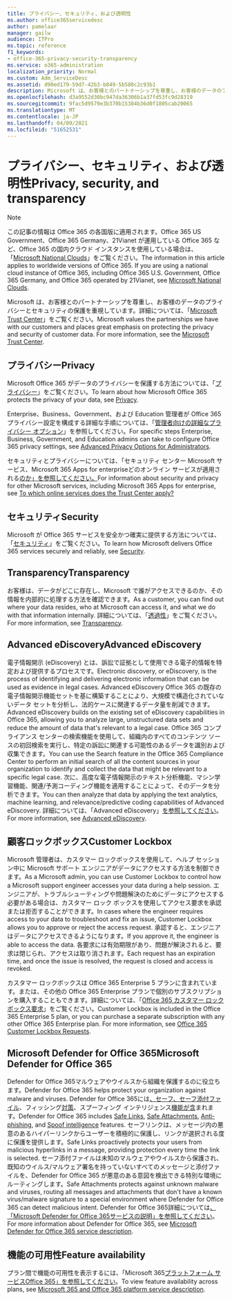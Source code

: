 ```yaml
---
title: プライバシー、セキュリティ、および透明性
ms.author: office365servicedesc
author: pamelaar
manager: gailw
audience: ITPro
ms.topic: reference
f1_keywords:
- office-365-privacy-security-transparency
ms.service: o365-administration
localization_priority: Normal
ms.custom: Adm_ServiceDesc
ms.assetid: d90ed179-59d7-42b3-b849-5b580c2c93b1
description: Microsoft は、お客様とのパートナーシップを尊重し、お客様のデータのプライバシーとセキュリティの保護を重視しています。詳細については、「Microsoft Trust Center」をご覧ください。
ms.openlocfilehash: d3a9552d30bc947da36306b1a37fd53fc9d28319
ms.sourcegitcommit: 9fac5d9579e3b370b15384b36d0f1805cab20065
ms.translationtype: MT
ms.contentlocale: ja-JP
ms.lasthandoff: 04/09/2021
ms.locfileid: "51652531"
---
```

# <a name="privacy-security-and-transparency"></a><span data-ttu-id="ff413-104">プライバシー、セキュリティ、および透明性</span><span class="sxs-lookup"><span data-stu-id="ff413-104">Privacy, security, and transparency</span></span>

> [!NOTE]
> <span data-ttu-id="ff413-p102">この記事の情報は Office 365 の各国版に適用されます。Office 365 US Government、Office 365 Germany、21Vianet が運用している Office 365 など、Office 365 の国内クラウド インスタンスを使用している場合は、「[Microsoft National Clouds](https://go.microsoft.com/fwlink/?linkid=841582)」をご覧ください。</span><span class="sxs-lookup"><span data-stu-id="ff413-p102">The information in this article applies to worldwide versions of Office 365. If you are using a national cloud instance of Office 365, including Office 365 U.S. Government, Office 365 Germany, and Office 365 operated by 21Vianet, see [Microsoft National Clouds](https://go.microsoft.com/fwlink/?linkid=841582).</span></span> 
  
<span data-ttu-id="ff413-p103">Microsoft は、お客様とのパートナーシップを尊重し、お客様のデータのプライバシーとセキュリティの保護を重視しています。詳細については、「[Microsoft Trust Center](https://go.microsoft.com/fwlink/?LinkID=717951&amp;clcid=0x409)」をご覧ください。</span><span class="sxs-lookup"><span data-stu-id="ff413-p103">Microsoft values the partnerships we have with our customers and places great emphasis on protecting the privacy and security of customer data. For more information, see the [Microsoft Trust Center](https://go.microsoft.com/fwlink/?LinkID=717951&amp;clcid=0x409).</span></span>
  
## <a name="privacy"></a><span data-ttu-id="ff413-109">プライバシー</span><span class="sxs-lookup"><span data-stu-id="ff413-109">Privacy</span></span>

<span data-ttu-id="ff413-110">Microsoft Office 365 がデータのプライバシーを保護する方法については、「[プライバシー](https://go.microsoft.com/fwlink/?LinkID=717953&amp;clcid=0x409)」をご覧ください。</span><span class="sxs-lookup"><span data-stu-id="ff413-110">To learn about how Microsoft Office 365 protects the privacy of your data, see [Privacy](https://go.microsoft.com/fwlink/?LinkID=717953&amp;clcid=0x409).</span></span> 
  
<span data-ttu-id="ff413-111">Enterprise、Business、Government、および Education 管理者が Office 365 プライバシー設定を構成する詳細な手順については、「[管理者向けの詳細なプライバシー オプション](https://go.microsoft.com/fwlink/p/?LinkID=285202)」を参照してください。</span><span class="sxs-lookup"><span data-stu-id="ff413-111">For specific steps Enterprise, Business, Government, and Education admins can take to configure Office 365 privacy settings, see [Advanced Privacy Options for Administrators](https://go.microsoft.com/fwlink/p/?LinkID=285202).</span></span>
  
<span data-ttu-id="ff413-112">セキュリティとプライバシーについては、「セキュリティ センター Microsoft サービス、Microsoft 365 Apps for enterpriseどのオンライン サービスが適用される[のか」を参照してください。](https://www.microsoft.com/trustcenter/default.aspx)</span><span class="sxs-lookup"><span data-stu-id="ff413-112">For information about security and privacy for other Microsoft services, including Microsoft 365 Apps for enterprise, see [To which online services does the Trust Center apply?](https://www.microsoft.com/trustcenter/default.aspx)</span></span>
  
## <a name="security"></a><span data-ttu-id="ff413-113">セキュリティ</span><span class="sxs-lookup"><span data-stu-id="ff413-113">Security</span></span>

<span data-ttu-id="ff413-114">Microsoft が Office 365 サービスを安全かつ確実に提供する方法については、「[セキュリティ](https://go.microsoft.com/fwlink/?LinkID=717954&amp;clcid=0x409)」をご覧ください。</span><span class="sxs-lookup"><span data-stu-id="ff413-114">To learn how Microsoft delivers Office 365 services securely and reliably, see [Security](https://go.microsoft.com/fwlink/?LinkID=717954&amp;clcid=0x409).</span></span>
  
## <a name="transparency"></a><span data-ttu-id="ff413-115">Transparency</span><span class="sxs-lookup"><span data-stu-id="ff413-115">Transparency</span></span>

<span data-ttu-id="ff413-116">お客様は、データがどこに存在し、Microsoft で誰がアクセスできるのか、その情報を内部的に処理する方法を確認できます。</span><span class="sxs-lookup"><span data-stu-id="ff413-116">As a customer, you can find out where your data resides, who at Microsoft can access it, and what we do with that information internally.</span></span> <span data-ttu-id="ff413-117">詳細については、「[透過性](https://go.microsoft.com/fwlink/?LinkID=717955&amp;clcid=0x409)」をご覧ください。</span><span class="sxs-lookup"><span data-stu-id="ff413-117">For more information, see [Transparency](https://go.microsoft.com/fwlink/?LinkID=717955&amp;clcid=0x409).</span></span>
  
## <a name="advanced-ediscovery"></a><span data-ttu-id="ff413-118">Advanced eDiscovery</span><span class="sxs-lookup"><span data-stu-id="ff413-118">Advanced eDiscovery</span></span>

<span data-ttu-id="ff413-119">電子情報開示 (eDiscovery) とは、訴訟で証拠として使用できる電子的情報を特定および提供するプロセスです。</span><span class="sxs-lookup"><span data-stu-id="ff413-119">Electronic discovery, or eDiscovery, is the process of identifying and delivering electronic information that can be used as evidence in legal cases.</span></span> <span data-ttu-id="ff413-120">Advanced eDiscovery Office 365 の既存の電子情報開示機能セットを基に構築することにより、大規模で構造化されていないデータ セットを分析し、法的ケースに関連するデータ量を削減できます。</span><span class="sxs-lookup"><span data-stu-id="ff413-120">Advanced eDiscovery builds on the existing set of eDiscovery capabilities in Office 365, allowing you to analyze large, unstructured data sets and reduce the amount of data that's relevant to a legal case.</span></span> <span data-ttu-id="ff413-121">Office 365 コンプライアンス センターの検索機能を使用して、組織内のすべてのコンテンツ ソースの初回検索を実行し、特定の訴訟に関連する可能性のあるデータを識別および収集できます。</span><span class="sxs-lookup"><span data-stu-id="ff413-121">You can use the Search feature in the Office 365 Compliance Center to perform an initial search of all the content sources in your organization to identify and collect the data that might be relevant to a specific legal case.</span></span> <span data-ttu-id="ff413-122">次に、高度な電子情報開示のテキスト分析機能、マシン学習機能、関連/予測コーディング機能を適用することによって、そのデータを分析できます。</span><span class="sxs-lookup"><span data-stu-id="ff413-122">You can then analyze that data by applying the text analytics, machine learning, and relevance/predictive coding capabilities of Advanced eDiscovery.</span></span> <span data-ttu-id="ff413-123">詳細については、「Advanced eDiscovery」[を参照してください](/microsoft-365/compliance/overview-ediscovery-20)。</span><span class="sxs-lookup"><span data-stu-id="ff413-123">For more information, see [Advanced eDiscovery](/microsoft-365/compliance/overview-ediscovery-20).</span></span>
  
## <a name="customer-lockbox"></a><span data-ttu-id="ff413-124">顧客ロックボックス</span><span class="sxs-lookup"><span data-stu-id="ff413-124">Customer Lockbox</span></span>

<span data-ttu-id="ff413-125">Microsoft 管理者は、カスタマー ロックボックスを使用して、ヘルプ セッション中に Microsoft サポート エンジニアがデータにアクセスする方法を制御できます。</span><span class="sxs-lookup"><span data-stu-id="ff413-125">As a Microsoft admin, you can use Customer Lockbox to control how a Microsoft support engineer accesses your data during a help session.</span></span> <span data-ttu-id="ff413-126">エンジニアが、トラブルシューティングや問題解決のためにデータにアクセスする必要がある場合は、カスタマー ロック ボックスを使用してアクセス要求を承認または拒否することができます。</span><span class="sxs-lookup"><span data-stu-id="ff413-126">In cases where the engineer requires access to your data to troubleshoot and fix an issue, Customer Lockbox allows you to approve or reject the access request.</span></span> <span data-ttu-id="ff413-127">承認すると、エンジニアはデータにアクセスできるようになります。</span><span class="sxs-lookup"><span data-stu-id="ff413-127">If you approve it, the engineer is able to access the data.</span></span> <span data-ttu-id="ff413-128">各要求には有効期限があり、問題が解決されると、要求は閉じられ、アクセスは取り消されます。</span><span class="sxs-lookup"><span data-stu-id="ff413-128">Each request has an expiration time, and once the issue is resolved, the request is closed and access is revoked.</span></span>
  
<span data-ttu-id="ff413-p107">カスタマー ロックボックスは Office 365 Enterprise 5 プランに含まれています。または、その他の Office 365 Enterprise プランで個別のサブスクリプションを購入することもできます。詳細については、「[Office 365 カスタマー ロックボックス要求](/microsoft-365/compliance/customer-lockbox-requests)」をご覧ください。</span><span class="sxs-lookup"><span data-stu-id="ff413-p107">Customer Lockbox is included in the Office 365 Enterprise 5 plan, or you can purchase a separate subscription with any other Office 365 Enterprise plan. For more information, see [Office 365 Customer Lockbox Requests](/microsoft-365/compliance/customer-lockbox-requests).</span></span>
  
## <a name="microsoft-defender-for-office-365"></a><span data-ttu-id="ff413-131">Microsoft Defender for Office 365</span><span class="sxs-lookup"><span data-stu-id="ff413-131">Microsoft Defender for Office 365</span></span>

<span data-ttu-id="ff413-132">Defender for Office 365マルウェアやウイルスから組織を保護するのに役立ちます。</span><span class="sxs-lookup"><span data-stu-id="ff413-132">Defender for Office 365 helps protect your organization against malware and viruses.</span></span> <span data-ttu-id="ff413-133">Defender for Office 365には[、セーフ、セーフ](/office365/securitycompliance/atp-safe-links)[添付ファイル](/office365/securitycompliance/atp-anti-phishing)、フィッシング[対策](/office365/securitycompliance/atp-safe-attachments)、スプーフィング インテリジェンス[機能が含](/office365/securitycompliance/learn-about-spoof-intelligence)まれます。</span><span class="sxs-lookup"><span data-stu-id="ff413-133">Defender for Office 365 includes [Safe Links](/office365/securitycompliance/atp-safe-links), [Safe Attachments](/office365/securitycompliance/atp-safe-attachments), [Anti-phishing](/office365/securitycompliance/atp-anti-phishing), and [Spoof intelligence](/office365/securitycompliance/learn-about-spoof-intelligence) features.</span></span> <span data-ttu-id="ff413-134">セーフリンクは、メッセージ内の悪意のあるハイパーリンクからユーザーを積極的に保護し、リンクが選択される度に保護を提供します。</span><span class="sxs-lookup"><span data-stu-id="ff413-134">Safe Links proactively protects your users from malicious hyperlinks in a message, providing protection every time the link is selected.</span></span> <span data-ttu-id="ff413-135">セーフ添付ファイルは未知のマルウェアやウイルスから保護され、既知のウイルス/マルウェア署名を持っていないすべてのメッセージと添付ファイルを、Defender for Office 365 が悪意のある意図を検出できる特別な環境にルーティングします。</span><span class="sxs-lookup"><span data-stu-id="ff413-135">Safe Attachments protects against unknown malware and viruses, routing all messages and attachments that don't have a known virus/malware signature to a special environment where Defender for Office 365 can detect malicious intent.</span></span> <span data-ttu-id="ff413-136">Defender for Office 365詳細については[、「Microsoft Defender for Office 365サービスの説明」を参照してください](../office-365-advanced-threat-protection-service-description.md)。</span><span class="sxs-lookup"><span data-stu-id="ff413-136">For more information about Defender for Office 365, see [Microsoft Defender for Office 365 service description](../office-365-advanced-threat-protection-service-description.md).</span></span>
  
## <a name="feature-availability"></a><span data-ttu-id="ff413-137">機能の可用性</span><span class="sxs-lookup"><span data-stu-id="ff413-137">Feature availability</span></span>

<span data-ttu-id="ff413-138">プラン間で機能の可用性を表示するには、「Microsoft 365[プラットフォーム サービスOffice 365」を参照してください](office-365-platform-service-description.md)。</span><span class="sxs-lookup"><span data-stu-id="ff413-138">To view feature availability across plans, see [Microsoft 365 and Office 365 platform service description](office-365-platform-service-description.md).</span></span>